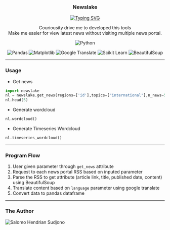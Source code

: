 <p align="center">
  <h3 align="center">Newslake</h3>
</p>

<p align="center">
  <a href="https://git.io/typing-svg"><img src="https://readme-typing-svg.demolab.com?font=Fira+Code&pause=1000&color=175D9C&center=true&vCenter=true&width=435&lines=Collect%2C+explore%2C+and+stay+updated" alt="Typing SVG" /></a>
</p>

<p align="center">
  Couriousity drive me to developed this tools <br> Make me easier for view latest news without visiting multiple news portal. 
</p>

<p align="center">
    <img alt="Python" title="Python" src="https://img.shields.io/badge/python-3670A0?style=for-the-badge&logo=python&logoColor=ffdd54"/>
</p>

<p align="center">
    <img alt="Pandas" title="Pandas" src="https://img.shields.io/badge/Pandas-150458?logo=pandas&logoColor=fff"/>
    <img alt="Matplotlib" title="Matplotlib" src="https://custom-icon-badges.demolab.com/badge/Matplotlib-71D291?logo=matplotlib&logoColor=fff"/>
    <img alt="Google Translate" title="Google Translate" src="https://img.shields.io/badge/Google%20Translate-%234285F4.svg?logo=googletranslate&logoColor=white"/>
   <img alt="Scikit Learn" title="Scikit Learn" src="https://img.shields.io/badge/Scikit%20Learn-F38020?logo=scikitlearn&logoColor=white"/>
  <img alt="BeautifulSoup" title="BeautifulSoup" src="https://img.shields.io/badge/BeautifulSoup-57A143?logo=package-24&logoColor=white"/>
</p>

---

### Usage
- Get news
```python
import newslake
nl = newslake.get_news(regions=['id'],topics=["international"],n_news=5,language='id') # Return pandas dataframe
nl.head(5) 
```
- Generate wordcloud
```python
nl.wordcloud()
```
- Generate Timeseries Wordcloud
```python
nl.timeseries_wordcloud()
```

---

### Program Flow
1. User given parameter through `get_news` attribute
2. Request to each news portal RSS based on inputed parameter
3. Parse the RSS to get attribute (article link, title, published date, content) using BeautifulSoup
4. Translate content based on `language` parameter using google translate
5. Convert data to pandas dataframe
   
---

### The Author
<img alt="Salomo Hendrian Sudjono" title="Salomo Hendrian Sudjono" src="https://custom-icon-badges.demolab.com/badge/-Salomo%20Hendrian%20Sudjono-blue?style=for-the-badge&logo=person-fill&logoColor=white"/>
